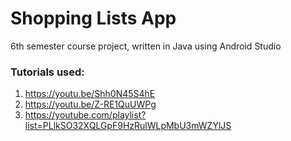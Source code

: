 # Shopping Lists App
6th semester course project, written in Java using Android Studio

### Tutorials used:
1. https://youtu.be/Shh0N45S4hE
2. https://youtu.be/Z-RE1QuUWPg
3. https://youtube.com/playlist?list=PLlkSO32XQLGpF9HzRulWLpMbU3mWZYlJS
